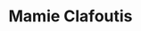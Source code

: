 ---
title: "Mamie Clafoutis"
url: /montreal/mamie-clafoutis-chemin-de-la-pointe-nord/
shop: Konditorei
---